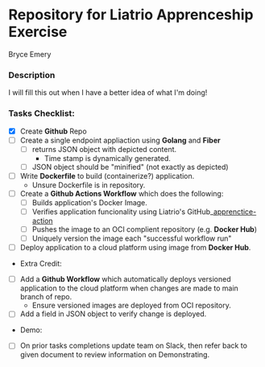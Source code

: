 # Repository for Liatrio Apprenceship Exercise

Bryce Emery

### Description
I will fill this out when I have a better idea of what I'm doing!


### Tasks Checklist:
- [X] Create __Github__ Repo
- [ ] Create a single endpoint appliaction using __Golang__ and __Fiber__
  - [ ] returns JSON object with depicted content. 
    - Time stamp is dynamically generated.
  - [ ] JSON object should be "minified" (not exactly as depicted)
- [ ] Write __Dockerfile__ to build (containerize?) application.
   - Unsure Dockerfile is in repository.
- [ ] Create a __Github Actions Workflow__ which does the following:
  - [ ] Builds application's Docker Image.
  - [ ] Verifies application funcionality using Liatrio's GitHub_[apprenctice-action](https://github.com/liatrio/github-actions/tree/master/apprentice-action)
  - [ ] Pushes the image to an OCI complient repository (e.g. __Docker Hub__)
  - [ ] Uniquely version the image each "successful workflow run"
- [ ] Deploy application to a cloud platform using image from __Docker Hub__.

- Extra Credit:
- [ ] Add a __Github Workflow__ which automatically deploys versioned application to the cloud platform when changes are made to main branch of repo.
  - Ensure versioned images are deployed from OCI repository.
- [ ] Add a field in JSON object to verify change is deployed.

- Demo:
- [ ] On prior tasks completions update team on Slack, then refer back to given document to review information on Demonstrating.

